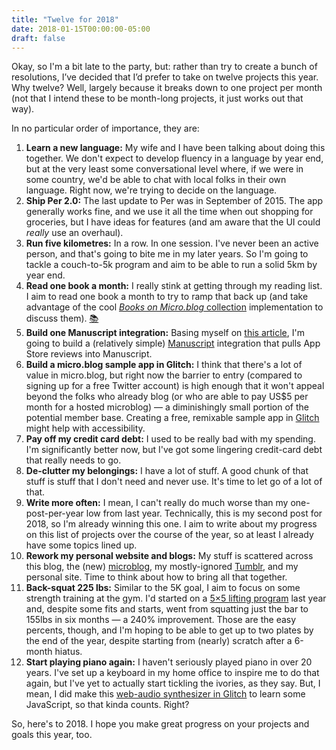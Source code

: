 ```yaml
---
title: "Twelve for 2018"
date: 2018-01-15T00:00:00-05:00
draft: false
---
```


Okay, so I'm a bit late to the party, but: rather than try to create a bunch of resolutions, I’ve decided that I’d prefer to take on twelve projects this year. Why twelve? Well, largely because it breaks down to one project per month (not that I intend these to be month-long projects, it just works out that way).

In no particular order of importance, they are:

1. **Learn a new language:** My wife and I have been talking about doing this together. We don't expect to develop fluency in a language by year end, but at the very least some conversational level where, if we were in some country, we'd be able to chat with local folks in their own language. Right now, we're trying to decide on the language.
2. **Ship Per 2.0:** The last update to Per was in September of 2015. The app generally works fine, and we use it all the time when out shopping for groceries, but I have ideas for features (and am aware that the UI could _really_ use an overhaul).
3. **Run five kilometres:** In a row. In one session. I've never been an active person, and that's going to bite me in my later years. So I'm going to tackle a couch-to-5k program and aim to be able to run a solid 5km by year end.
4. **Read one book a month:** I really stink at getting through my reading list. I aim to read one book a month to try to ramp that back up (and take advantage of the cool [_Books on Micro.blog_ collection][books-on-microblog] implementation to discuss them). [📚][discover-books]
5. **Build one Manuscript integration:** Basing myself on [this article][mu-integrations], I'm going to build a (relatively simple) [Manuscript][mu] integration that pulls App Store reviews into Manuscript.
6. **Build a micro.blog sample app in Glitch:** I think that there's a lot of value in micro.blog, but right now the barrier to entry (compared to signing up for a free Twitter account) is high enough that it won't appeal beyond the folks who already blog (or who are able to pay US$5 per month for a hosted microblog) — a diminishingly small portion of the potential member base. Creating a free, remixable sample app in [Glitch][glitch] might help with accessibility.
7. **Pay off my credit card debt:** I used to be really bad with my spending. I'm significantly better now, but I've got some lingering credit-card debt that really needs to go.
8. **De-clutter my belongings:** I have a lot of stuff. A good chunk of that stuff is stuff that I don't need and never use. It's time to let go of a lot of that.
9. **Write more often:** I mean, I can't really do much worse than my one-post-per-year low from last year. Technically, this is my second post for 2018, so I'm already winning this one. I aim to write about my progress on this list of projects over the course of the year, so at least I already have some topics lined up.
10. **Rework my personal website and blogs:** My stuff is scattered across this blog, the (new) [microblog][microblog], my mostly-ignored [Tumblr][bbm], and my personal site. Time to think about how to bring all that together.
11. **Back-squat 225 lbs:** Similar to the 5K goal, I aim to focus on some strength training at the gym. I'd started on a [5&times;5 lifting program][5x5] last year and, despite some fits and starts, went from squatting just the bar to 155lbs in six months — a 240% improvement. Those are the easy percents, though, and I'm hoping to be able to get up to two plates by the end of the year, despite starting from (nearly) scratch after a 6-month hiatus.
12. **Start playing piano again:** I haven't seriously played piano in over 20 years. I've set up a keyboard in my home office to inspire me to do that again, but I've yet to actually start tickling the ivories, as they say. But, I mean, I did make this [web-audio synthesizer in Glitch][noiseless-airmail] to learn some JavaScript, so that kinda counts. Right?

So, here's to 2018. I hope you make great progress on your projects and goals this year, too.

<!-- Reference links -->
[mu-integrations]: https://medium.com/make-better-software/how-to-get-started-making-manuscript-integrations-6da236b68f98
[books-on-microblog]: http://www.manton.org/2018/01/books-on-micro-blog.html
[discover-books]: https://micro.blog/discover/books
[noiseless-airmail]: https://noiseless-airmail.glitch.me
[mu]: https://manuscript.com
[glitch]: https://glitch.com
[microblog]: https://angelo.micro.blog
[bbm]: http://breakbeforemake.com
[5x5]: https://stronglifts.com/5x5/